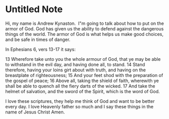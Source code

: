 # Untitled Note

Hi, my name is Andrew Kynaston.  I"m going to talk about how to put on the armor of God. God has given us the ability to defend against the dangerous things of the world. The armor of God is what helps us make good choices, and be safe in times of danger.

In Ephesians 6, vers 13-17 it says:

13 Wherefore take unto you the whole armour of God, that ye may be able to withstand in the evil day, and having done all, to stand.
14 Stand therefore, having your loins girt about with truth, and having on the breastplate of righteousness;
15 And your feet shod with the preparation of the gospel of peace;
16 Above all, taking the shield of faith, wherewith ye shall be able to quench all the fiery darts of the wicked.
17 And take the helmet of salvation, and the sword of the Spirit, which is the word of God.
 

I love these scriptures, they help me think of God and want to be better every day. I love Heavenly father so much and I say these things in the name of Jesus Christ Amen.
